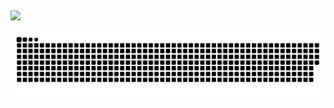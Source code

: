 ##

<div> 
    <a href="https://www.linkedin.com/in/ricardolaurito" target="_blank"><img src="https://img.shields.io/badge/-LinkedIn-%230077B5?style=for-the-badge&logo=linkedin&logoColor=white" target="_blank"></a> 

  ![Snake animation](https://github.com/ricardolaurito/ricardolaurito/blob/output/github-contribution-grid-snake.svg)
  
</div>
